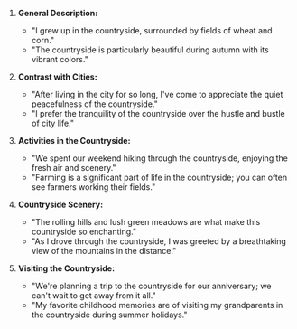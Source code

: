 1. **General Description:**
   - "I grew up in the countryside, surrounded by fields of wheat and corn."
   - "The countryside is particularly beautiful during autumn with its vibrant colors."

2. **Contrast with Cities:**
   - "After living in the city for so long, I've come to appreciate the quiet peacefulness of the countryside."
   - "I prefer the tranquility of the countryside over the hustle and bustle of city life."

3. **Activities in the Countryside:**
   - "We spent our weekend hiking through the countryside, enjoying the fresh air and scenery."
   - "Farming is a significant part of life in the countryside; you can often see farmers working their fields."

4. **Countryside Scenery:**
   - "The rolling hills and lush green meadows are what make this countryside so enchanting."
   - "As I drove through the countryside, I was greeted by a breathtaking view of the mountains in the distance."

5. **Visiting the Countryside:**
   - "We're planning a trip to the countryside for our anniversary; we can't wait to get away from it all."
   - "My favorite childhood memories are of visiting my grandparents in the countryside during summer holidays."